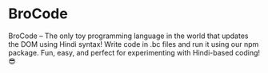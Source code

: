 # BroCode
BroCode – The only toy programming language in the world that updates the DOM using Hindi syntax! Write code in .bc files and run it using our npm package. Fun, easy, and perfect for experimenting with Hindi-based coding! 😎
